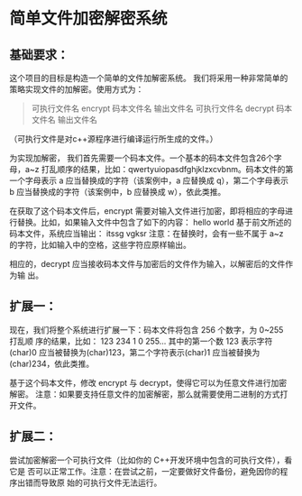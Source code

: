 # 简单文件加密解密系统

## 基础要求：
这个项目的目标是构造一个简单的文件加解密系统。
我们将采用一种非常简单的策略实现文件的加解密。使用方式为：
> 可执行文件名 encrypt 码本文件名 输出文件名
> 可执行文件名 decrypt 码本文件名 输出文件名

（可执行文件是对c++源程序进行编译运行所生成的文件。）

为实现加解密， 我们首先需要一个码本文件。一个基本的码本文件包含26个字母，a~z 打乱顺序的结果，比如：qwertyuiopasdfghjklzxcvbnm。码本文件的第一个字母表示 a 应当替换成的字符（该案例中，a 应替换成 q），第二个字母表示 b 应当替换成的字符（该案例中，b 应替换成 w），依此类推。

在获取了这个码本文件后，encrypt 需要对输入文件进行加密，即将相应的字母进行替换。比如，如果输入文件中包含了如下的内容：
hello world
基于前文所述的码本文件，系统应当输出：
itssg vgksr
注意：在替换时，会有一些不属于 a~z 的字符，比如输入中的空格，这些字符应原样输出。

相应的，decrypt 应当接收码本文件与加密后的文件作为输入，以解密后的文件作为输
出。

## 扩展一：

现在，我们将整个系统进行扩展一下：码本文件将包含 256 个数字，为 0~255 打乱顺
序的结果，比如：
123 234 1 0 255...
其中的第一个数 123 表示字符(char)0 应当被替换为(char)123，第二个字符表示(char)1
应当被替换为(char)234，依此类推。

基于这个码本文件，修改 encrypt 与 decrypt，使得它可以为任意文件进行加密解密。
注意：如果要支持任意文件的加密解密，那么就需要使用二进制的方式打开文件。

## 扩展二：

尝试加密解密一个可执行文件（比如你的 C++开发环境中包含的可执行文件），看它是
否可以正常工作。注意：在尝试之前，一定要做好文件备份，避免因你的程序出错而导致原
始的可执行文件无法运行。